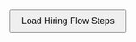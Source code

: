 <!DOCTYPE html>
<html lang="en">
<head>
  <meta charset="UTF-8" />
  <title>Hiring Flow Table</title>
  <style>
    table {
      width: 100%;
      border-collapse: collapse;
      margin-top: 20px;
    }
    th, td {
      border: 1px solid #cccccc;
      padding: 10px;
      text-align: left;
    }
    th {
      background-color: #f3f3f3;
    }
    #loadBtn {
      padding: 10px 20px;
      font-size: 16px;
      margin-top: 20px;
    }
  </style>
</head>
<body>

  <button id="loadBtn" onclick="loadTableData()">Load Hiring Flow Steps</button>

  <div id="tableContainer">
    <!-- Table will render here -->
  </div>

  <script>
    function loadTableData() {
      const container = document.getElementById("tableContainer");
      container.innerHTML = "<p>Loading...</p>";

      fetch("https://api.example.com/hiringflow/steps") // Replace with your actual API
        .then(response => response.json())
        .then(data => {
          if (!Array.isArray(data) || data.length === 0) {
            container.innerHTML = "<p>No data found.</p>";
            return;
          }

          const table = document.createElement("table");
          const thead = document.createElement("thead");
          const headerRow = document.createElement("tr");

          // Define the keys to show (in order)
          const headers = [
            "hiringflow_steps_master_id",
            "step_name",
            "step_code",
            "description",
            "step_level",
            "is_configurable",
            "is_active",
            "created_at"
          ];

          headers.forEach(key => {
            const th = document.createElement("th");
            th.textContent = key.replace(/_/g, " ").toUpperCase();
            headerRow.appendChild(th);
          });

          thead.appendChild(headerRow);
          table.appendChild(thead);

          const tbody = document.createElement("tbody");

          data.forEach(item => {
            const row = document.createElement("tr");

            headers.forEach(key => {
              const td = document.createElement("td");
              let value = item[key];

              // Format booleans as Yes/No
              if (typeof value === "boolean") {
                value = value ? "Yes" : "No";
              }

              // Truncate ISO datetime
              if (key === "created_at" && typeof value === "string") {
                value = new Date(value).toLocaleString();
              }

              td.textContent = value ?? "-";
              row.appendChild(td);
            });

            tbody.appendChild(row);
          });

          table.appendChild(tbody);
          container.innerHTML = ""; // Clear loading
          container.appendChild(table);
        })
        .catch(error => {
          console.error("API Error:", error);
          container.innerHTML = "<p style='color:red;'>Failed to load data.</p>";
        });
    }
  </script>

</body>
</html>
